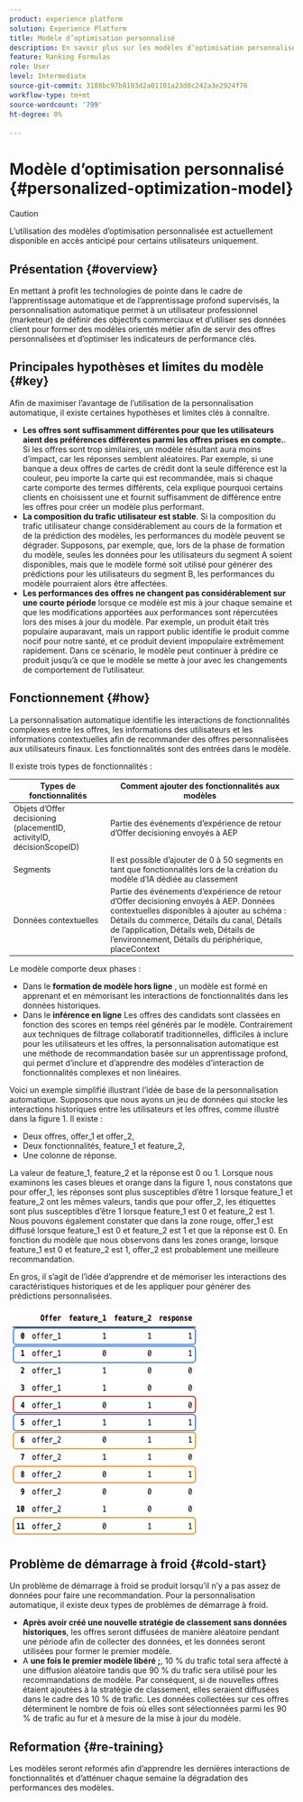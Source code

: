 ```yaml
---
product: experience platform
solution: Experience Platform
title: Modèle d’optimisation personnalisé
description: En savoir plus sur les modèles d’optimisation personnalisés
feature: Ranking Formulas
role: User
level: Intermediate
source-git-commit: 3188bc97b8103d2a01101a23d8c242a3e2924f76
workflow-type: tm+mt
source-wordcount: '799'
ht-degree: 0%

---
```


# Modèle d’optimisation personnalisé {#personalized-optimization-model}

>[!CAUTION]
>
>L’utilisation des modèles d’optimisation personnalisée est actuellement disponible en accès anticipé pour certains utilisateurs uniquement.

## Présentation {#overview}

En mettant à profit les technologies de pointe dans le cadre de l’apprentissage automatique et de l’apprentissage profond supervisés, la personnalisation automatique permet à un utilisateur professionnel (marketeur) de définir des objectifs commerciaux et d’utiliser ses données client pour former des modèles orientés métier afin de servir des offres personnalisées et d’optimiser les indicateurs de performance clés.

## Principales hypothèses et limites du modèle {#key}

Afin de maximiser l’avantage de l’utilisation de la personnalisation automatique, il existe certaines hypothèses et limites clés à connaître.

* **Les offres sont suffisamment différentes pour que les utilisateurs aient des préférences différentes parmi les offres prises en compte.**. Si les offres sont trop similaires, un modèle résultant aura moins d’impact, car les réponses semblent aléatoires.
Par exemple, si une banque a deux offres de cartes de crédit dont la seule différence est la couleur, peu importe la carte qui est recommandée, mais si chaque carte comporte des termes différents, cela explique pourquoi certains clients en choisissent une et fournit suffisamment de différence entre les offres pour créer un modèle plus performant.
* **La composition du trafic utilisateur est stable**. Si la composition du trafic utilisateur change considérablement au cours de la formation et de la prédiction des modèles, les performances du modèle peuvent se dégrader. Supposons, par exemple, que, lors de la phase de formation du modèle, seules les données pour les utilisateurs du segment A soient disponibles, mais que le modèle formé soit utilisé pour générer des prédictions pour les utilisateurs du segment B, les performances du modèle pourraient alors être affectées.
* **Les performances des offres ne changent pas considérablement sur une courte période** lorsque ce modèle est mis à jour chaque semaine et que les modifications apportées aux performances sont répercutées lors des mises à jour du modèle. Par exemple, un produit était très populaire auparavant, mais un rapport public identifie le produit comme nocif pour notre santé, et ce produit devient impopulaire extrêmement rapidement. Dans ce scénario, le modèle peut continuer à prédire ce produit jusqu’à ce que le modèle se mette à jour avec les changements de comportement de l’utilisateur.

## Fonctionnement {#how}

La personnalisation automatique identifie les interactions de fonctionnalités complexes entre les offres, les informations des utilisateurs et les informations contextuelles afin de recommander des offres personnalisées aux utilisateurs finaux. Les fonctionnalités sont des entrées dans le modèle.

Il existe trois types de fonctionnalités :

| Types de fonctionnalités | Comment ajouter des fonctionnalités aux modèles |
|--------------|----------------------------|
| Objets d’Offer decisioning (placementID, activityID, décisionScopeID) | Partie des événements d’expérience de retour d’Offer decisioning envoyés à AEP |
| Segments | Il est possible d’ajouter de 0 à 50 segments en tant que fonctionnalités lors de la création du modèle d’IA dédiée au classement |
| Données contextuelles | Partie des événements d’expérience de retour d’Offer decisioning envoyés à AEP. Données contextuelles disponibles à ajouter au schéma : Détails du commerce, Détails du canal, Détails de l’application, Détails web, Détails de l’environnement, Détails du périphérique, placeContext |

Le modèle comporte deux phases :

* Dans le **formation de modèle hors ligne** , un modèle est formé en apprenant et en mémorisant les interactions de fonctionnalités dans les données historiques.
* Dans le **inférence en ligne** Les offres des candidats sont classées en fonction des scores en temps réel générés par le modèle. Contrairement aux techniques de filtrage collaboratif traditionnelles, difficiles à inclure pour les utilisateurs et les offres, la personnalisation automatique est une méthode de recommandation basée sur un apprentissage profond, qui permet d’inclure et d’apprendre des modèles d’interaction de fonctionnalités complexes et non linéaires.

Voici un exemple simplifié illustrant l’idée de base de la personnalisation automatique. Supposons que nous ayons un jeu de données qui stocke les interactions historiques entre les utilisateurs et les offres, comme illustré dans la figure 1. Il existe :
* Deux offres, offer_1 et offer_2,
* Deux fonctionnalités, feature_1 et feature_2,
* Une colonne de réponse.

La valeur de feature_1, feature_2 et la réponse est 0 ou 1. Lorsque nous examinons les cases bleues et orange dans la figure 1, nous constatons que pour offer_1, les réponses sont plus susceptibles d’être 1 lorsque feature_1 et feature_2 ont les mêmes valeurs, tandis que pour offer_2, les étiquettes sont plus susceptibles d’être 1 lorsque feature_1 est 0 et feature_2 est 1. Nous pouvons également constater que dans la zone rouge, offer_1 est diffusé lorsque feature_1 est 0 et feature_2 est 1 et que la réponse est 0. En fonction du modèle que nous observons dans les zones orange, lorsque feature_1 est 0 et feature_2 est 1, offer_2 est probablement une meilleure recommandation.

En gros, il s’agit de l’idée d’apprendre et de mémoriser les interactions des caractéristiques historiques et de les appliquer pour générer des prédictions personnalisées.

![](../assets/perso-ranking-schema.png)

## Problème de démarrage à froid {#cold-start}

Un problème de démarrage à froid se produit lorsqu’il n’y a pas assez de données pour faire une recommandation. Pour la personnalisation automatique, il existe deux types de problèmes de démarrage à froid.

* **Après avoir créé une nouvelle stratégie de classement sans données historiques**, les offres seront diffusées de manière aléatoire pendant une période afin de collecter des données, et les données seront utilisées pour former le premier modèle.
* A **une fois le premier modèle libéré ;**, 10 % du trafic total sera affecté à une diffusion aléatoire tandis que 90 % du trafic sera utilisé pour les recommandations de modèle. Par conséquent, si de nouvelles offres étaient ajoutées à la stratégie de classement, elles seraient diffusées dans le cadre des 10 % de trafic. Les données collectées sur ces offres déterminent le nombre de fois où elles sont sélectionnées parmi les 90 % de trafic au fur et à mesure de la mise à jour du modèle.

## Reformation {#re-training}

Les modèles seront reformés afin d’apprendre les dernières interactions de fonctionnalités et d’atténuer chaque semaine la dégradation des performances des modèles.
